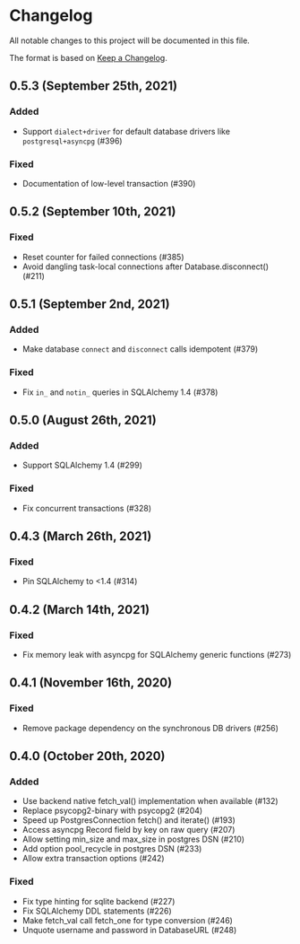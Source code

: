 # Changelog

All notable changes to this project will be documented in this file.

The format is based on [Keep a Changelog](https://keepachangelog.com/en/1.0.0/).

## 0.5.3 (September 25th, 2021)

### Added

* Support `dialect+driver` for default database drivers like `postgresql+asyncpg` (#396)

### Fixed

* Documentation of low-level transaction (#390)

## 0.5.2 (September 10th, 2021)

### Fixed

* Reset counter for failed connections (#385)
* Avoid dangling task-local connections after Database.disconnect() (#211)

## 0.5.1 (September 2nd, 2021)

### Added

* Make database `connect` and `disconnect` calls idempotent (#379)

### Fixed

* Fix `in_` and `notin_` queries in SQLAlchemy 1.4 (#378)

## 0.5.0 (August 26th, 2021)

### Added
* Support SQLAlchemy 1.4 (#299)

### Fixed

* Fix concurrent transactions (#328)

## 0.4.3 (March 26th, 2021)

### Fixed

* Pin SQLAlchemy to <1.4 (#314)

## 0.4.2 (March 14th, 2021)

### Fixed

* Fix memory leak with asyncpg for SQLAlchemy generic functions (#273)

## 0.4.1 (November 16th, 2020)

### Fixed

* Remove package dependency on the synchronous DB drivers (#256)

## 0.4.0 (October 20th, 2020)

### Added

* Use backend native fetch_val() implementation when available (#132)
* Replace psycopg2-binary with psycopg2 (#204)
* Speed up PostgresConnection fetch() and iterate() (#193)
* Access asyncpg Record field by key on raw query (#207)
* Allow setting min_size and max_size in postgres DSN (#210)
* Add option pool_recycle in postgres DSN (#233)
* Allow extra transaction options (#242)

### Fixed

* Fix type hinting for sqlite backend (#227)
* Fix SQLAlchemy DDL statements (#226)
* Make fetch_val call fetch_one for type conversion (#246)
* Unquote username and password in DatabaseURL (#248)
